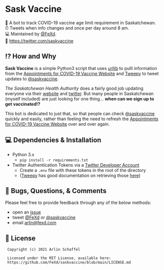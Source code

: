 # Sask Vaccine
🤖 A bot to track COVID-19 vaccine age limit requirement in Saskatchewan.  
⏰ Tweets when info changes and once per day around 8 am.  
💻 Maintained by [@FeXd](https://github.com/FeXd).  
🐣 https://twitter.com/saskvaccine  

## ⁉️ How and Why
**Sask Vaccine** is a simple Python3 script that uses [urllib](https://docs.python.org/3/library/urllib.html) to pulll information from the [Appointments for COVID-19 Vaccine Website](https://www.saskatchewan.ca/government/health-care-administration-and-provider-resources/treatment-procedures-and-guidelines/emerging-public-health-issues/2019-novel-coronavirus/covid-19-vaccine/vaccine-booking) and [Tweepy](https://github.com/tweepy/tweepy) to tweet updates to [@saskvaccine](https://twitter.com/saskvaccine).

_The Saskatchewan Health Authority_ does a fairly good job updating everyone via their [website](https://www.saskhealthauthority.ca/) and [twitter](https://twitter.com/SaskHealth). But many people in Saskatchewan (myself included) are just looking for one thing... **when can we sign up to get vaccinated!?**  

This bot is dedicated to just that, so that people can check [@saskvaccine](https://twitter.com/saskvaccine) quickly and easily, rather than feeling the need to refresh the [Appointments for COVID-19 Vaccine Website](https://www.saskatchewan.ca/government/health-care-administration-and-provider-resources/treatment-procedures-and-guidelines/emerging-public-health-issues/2019-novel-coronavirus/covid-19-vaccine/vaccine-booking) over and over again.

## 💻 Dependencies & Installation
- Python 3.x
     - `pip install -r requirements.txt`
- Twitter Authentication Tokens via a [Twitter Developer Account](https://developer.twitter.com/)
     - Create a `.env` file with these tokens in the root of the directory
     - ([Tweepy](https://www.tweepy.org/) has good documentation on retrieving those [here](https://docs.tweepy.org/en/latest/auth_tutorial.html))

## 🐞 Bugs, Questions, & Comments
Please feel free to provide feedback through any of the below methods:
- open an [issue](https://github.com/FeXd/saskvaccine/issues)  
- tweet [@FeXd](https://twitter.com/fexd) or [@saskvaccine](https://twitter.com/saskvaccine)  
- email <arlin@fexd.com>  

## 📜 License
     Copyright (c) 2021 Arlin Schaffel

     Licensed under the MIT License, available here:
     https://github.com/FeXd/saskvaccine/blob/main/LICENSE.md
